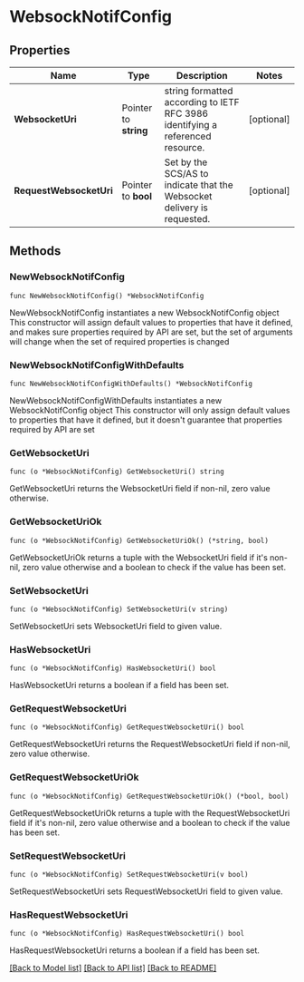 # WebsockNotifConfig

## Properties

Name | Type | Description | Notes
------------ | ------------- | ------------- | -------------
**WebsocketUri** | Pointer to **string** | string formatted according to IETF RFC 3986 identifying a referenced resource. | [optional] 
**RequestWebsocketUri** | Pointer to **bool** | Set by the SCS/AS to indicate that the Websocket delivery is requested. | [optional] 

## Methods

### NewWebsockNotifConfig

`func NewWebsockNotifConfig() *WebsockNotifConfig`

NewWebsockNotifConfig instantiates a new WebsockNotifConfig object
This constructor will assign default values to properties that have it defined,
and makes sure properties required by API are set, but the set of arguments
will change when the set of required properties is changed

### NewWebsockNotifConfigWithDefaults

`func NewWebsockNotifConfigWithDefaults() *WebsockNotifConfig`

NewWebsockNotifConfigWithDefaults instantiates a new WebsockNotifConfig object
This constructor will only assign default values to properties that have it defined,
but it doesn't guarantee that properties required by API are set

### GetWebsocketUri

`func (o *WebsockNotifConfig) GetWebsocketUri() string`

GetWebsocketUri returns the WebsocketUri field if non-nil, zero value otherwise.

### GetWebsocketUriOk

`func (o *WebsockNotifConfig) GetWebsocketUriOk() (*string, bool)`

GetWebsocketUriOk returns a tuple with the WebsocketUri field if it's non-nil, zero value otherwise
and a boolean to check if the value has been set.

### SetWebsocketUri

`func (o *WebsockNotifConfig) SetWebsocketUri(v string)`

SetWebsocketUri sets WebsocketUri field to given value.

### HasWebsocketUri

`func (o *WebsockNotifConfig) HasWebsocketUri() bool`

HasWebsocketUri returns a boolean if a field has been set.

### GetRequestWebsocketUri

`func (o *WebsockNotifConfig) GetRequestWebsocketUri() bool`

GetRequestWebsocketUri returns the RequestWebsocketUri field if non-nil, zero value otherwise.

### GetRequestWebsocketUriOk

`func (o *WebsockNotifConfig) GetRequestWebsocketUriOk() (*bool, bool)`

GetRequestWebsocketUriOk returns a tuple with the RequestWebsocketUri field if it's non-nil, zero value otherwise
and a boolean to check if the value has been set.

### SetRequestWebsocketUri

`func (o *WebsockNotifConfig) SetRequestWebsocketUri(v bool)`

SetRequestWebsocketUri sets RequestWebsocketUri field to given value.

### HasRequestWebsocketUri

`func (o *WebsockNotifConfig) HasRequestWebsocketUri() bool`

HasRequestWebsocketUri returns a boolean if a field has been set.


[[Back to Model list]](../README.md#documentation-for-models) [[Back to API list]](../README.md#documentation-for-api-endpoints) [[Back to README]](../README.md)


